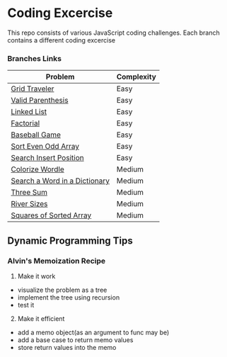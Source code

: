 # Coding Excercise

This repo consists of various JavaScript coding challenges. Each branch contains a different coding excercise

### Branches Links

| Problem  | Complexity |
| ------------- | ------------- |
| [Grid Traveler](https://github.com/shoaib9121/dynamic-programming/tree/grid-traveler)  | Easy |
| [Valid Parenthesis](https://github.com/shoaib9121/dynamic-programming/tree/valid-parenthesis) | Easy |
| [Linked List](https://github.com/shoaib9121/dynamic-programming/tree/linked-list) | Easy |
| [Factorial](https://github.com/shoaib9121/dynamic-programming/tree/factorial) | Easy |
| [Baseball Game](https://github.com/shoaib9121/dynamic-programming/tree/baseball-game) | Easy |
| [Sort Even Odd Array](https://github.com/shoaib9121/dynamic-programming/tree/sort-even-odd-array) | Easy
| [Search Insert Position](https://github.com/shoaib9121/dynamic-programming/tree/search-insert-position) | Easy |
| [Colorize Wordle](https://github.com/shoaib9121/dynamic-programming/tree/colorize-wordle)  | Medium  |
| [Search a Word in a Dictionary](https://github.com/shoaib9121/dynamic-programming/tree/search-word-in-dictionary) | Medium |
| [Three Sum](https://github.com/shoaib9121/dynamic-programming/tree/three-sum)  | Medium  |
| [River Sizes](https://github.com/shoaib9121/dynamic-programming/tree/river-sizes) | Medium |
| [Squares of Sorted Array](https://github.com/shoaib9121/dynamic-programming/tree/squares-of-sorted-array) | Medium |


## Dynamic Programming Tips

### Alvin's Memoization Recipe

1. Make it work

- visualize the problem as a tree
- implement the tree using recursion
- test it

2. Make it efficient

- add a memo object(as an argument to func may be)
- add a base case to return memo values
- store return values into the memo
